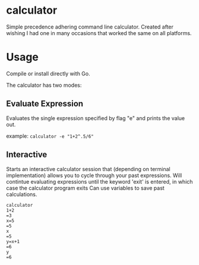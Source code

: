 # calculator
Simple precedence adhering command line calculator. Created after wishing I had one in many occasions that worked the same on all platforms.

# Usage

Compile or install directly with Go.

The calculator has two modes:

## Evaluate Expression

Evaluates the single expression specified by flag "e" and prints the value out.

example: `calculator -e "1+2^.5/6"`

## Interactive

Starts an interactive calculator session that (depending on terminal implementation) allows you to cycle through your past expressions.
Will contintue evaluating expressions until the keyword 'exit' is entered, in which case the calculator program exits
Can use variables to save past calculations.

```
calculator
1+2
=3
x=5
=5
x
=5
y=x+1
=6
y
=6
```
